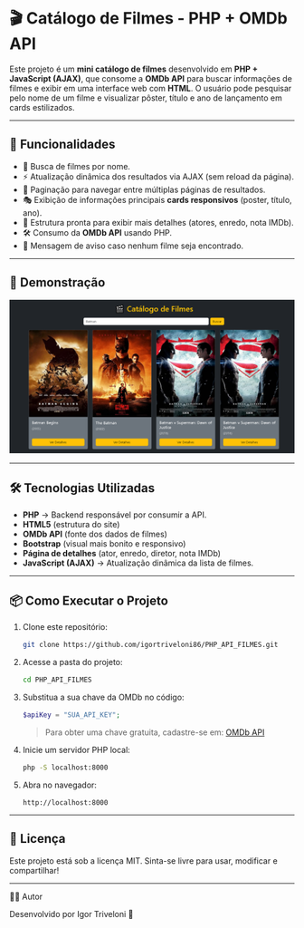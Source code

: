 # 🎬 Catálogo de Filmes - PHP + OMDb API

Este projeto é um **mini catálogo de filmes** desenvolvido em **PHP + JavaScript (AJAX)**, que consome a **OMDb API** para buscar informações de filmes e exibir em uma interface web com **HTML**.
O usuário pode pesquisar pelo nome de um filme e visualizar pôster, título e ano de lançamento em cards estilizados.

---

## 🚀 Funcionalidades

- 🔎 Busca de filmes por nome.
- ⚡ Atualização dinâmica dos resultados via AJAX (sem reload da página).
- 📄 Paginação para navegar entre múltiplas páginas de resultados.
- 🎭 Exibição de informações principais **cards responsivos** (poster, título, ano).
- 📝 Estrutura pronta para exibir mais detalhes (atores, enredo, nota IMDb).
- 🛠 Consumo da **OMDb API** usando PHP.
- 📨 Mensagem de aviso caso nenhum filme seja encontrado.

---

## 📸 Demonstração

![Preview do projeto](./img/home.png)

---

## 🛠️ Tecnologias Utilizadas

- **PHP** → Backend responsável por consumir a API.
- **HTML5** (estrutura do site)
- **OMDb API** (fonte dos dados de filmes)
- **Bootstrap** (visual mais bonito e responsivo)
- **Página de detalhes** (ator, enredo, diretor, nota IMDb)
- **JavaScript (AJAX)** → Atualização dinâmica da lista de filmes.

---

## 📦 Como Executar o Projeto

1. Clone este repositório:

   ```bash
   git clone https://github.com/igortriveloni86/PHP_API_FILMES.git
   ```

2. Acesse a pasta do projeto:

   ```bash
   cd PHP_API_FILMES
   ```

3. Substitua a sua chave da OMDb no código:

   ```php
   $apiKey = "SUA_API_KEY";
   ```

   > Para obter uma chave gratuita, cadastre-se em: [OMDb API](https://www.omdbapi.com/apikey.aspx)

4. Inicie um servidor PHP local:

   ```bash
   php -S localhost:8000
   ```

5. Abra no navegador:

   ```
   http://localhost:8000
   ```

---

## 📜 Licença

Este projeto está sob a licença MIT.
Sinta-se livre para usar, modificar e compartilhar!

---

👨‍💻 Autor

Desenvolvido por Igor Triveloni 🚀

